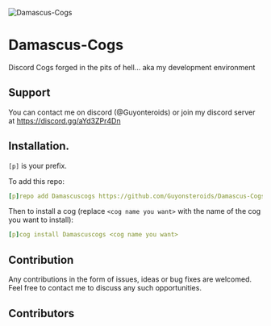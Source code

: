 ![Damascus-Cogs](https://github.com/Guyonsteroids/Damascus-Cogs/assets/82315185/ad4a74aa-54ec-431b-a3ab-65fe6927302f)

# Damascus-Cogs
Discord Cogs forged in the pits of hell... aka my development environment

## Support
You can contact me on discord (@Guyonteroids) or join my discord server at https://discord.gg/aYd3ZPr4Dn

## Installation.
`[p]` is your prefix.

To add this repo:

```yaml
[p]repo add Damascuscogs https://github.com/Guyonsteroids/Damascus-Cogs
```

Then to install a cog (replace `<cog name you want>` with the name of the cog you want to install):

```yaml
[p]cog install Damascuscogs <cog name you want>
```

## Contribution

Any contributions in the form of issues, ideas or bug fixes are welcomed. Feel free to contact me to discuss any such opportunities.

## Contributors

<!-- ALL-CONTRIBUTORS-LIST:START - Do not remove or modify this section -->
<!-- prettier-ignore-start -->
<!-- markdownlint-disable -->

<!-- markdownlint-restore -->
<!-- prettier-ignore-end -->

<!-- ALL-CONTRIBUTORS-LIST:END -->
